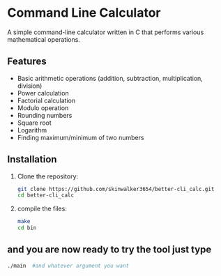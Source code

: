 # Command Line Calculator

A simple command-line calculator written in C that performs various mathematical operations.

## Features

- Basic arithmetic operations (addition, subtraction, multiplication, division)
- Power calculation
- Factorial calculation
- Modulo operation
- Rounding numbers
- Square root
- Logarithm
- Finding maximum/minimum of two numbers

## Installation

1. Clone the repository:
   ```bash
   git clone https://github.com/skinwalker3654/better-cli_calc.git
   cd better-cli_calc
   ```

2. compile the files:
   ```bash
   make 
   cd bin 
   ```

## and you are now ready to try the tool just type
```bash
./main  #and whatever argument you want
```
